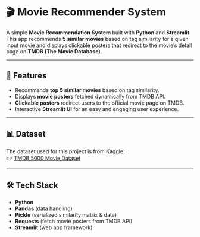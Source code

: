 # 🎬 Movie Recommender System  

A simple **Movie Recommendation System** built with **Python** and **Streamlit**.  
This app recommends **5 similar movies** based on tag similarity for a given input movie and displays clickable posters that redirect to the movie’s detail page on **TMDB (The Movie Database)**.  

---

## 🚀 Features  
- Recommends **top 5 similar movies** based on tag similarity.  
- Displays **movie posters** fetched dynamically from TMDB API.  
- **Clickable posters** redirect users to the official movie page on TMDB.  
- Interactive **Streamlit UI** for an easy and engaging user experience.  

---

## 📊 Dataset  
The dataset used for this project is from Kaggle:  
👉 [TMDB 5000 Movie Dataset](https://www.kaggle.com/datasets/tmdb/tmdb-movie-metadata)  

---

## 🛠️ Tech Stack  
- **Python**  
- **Pandas** (data handling)  
- **Pickle** (serialized similarity matrix & data)  
- **Requests** (fetch movie posters from TMDB API)  
- **Streamlit** (web app framework)  



